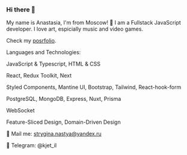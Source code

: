 ### Hi there 👋

My name is Anastasia, I'm from Moscow! 🔭
I am a Fullstack JavaScript developer. 
I love  art, espicially music and video games. 

Check my [posrfolio](https://github.com/StrAnastasia/personal-site).

Languages and Technologies:
 
JavaScript & Typescript, HTML & CSS  

React, Redux Toolkit, Next

Styled Components, Mantine UI, Bootstrap, Tailwind, React-hook-form

PostgreSQL, MongoDB, Express, Nuxt, Prisma   

WebSocket

Feature-Sliced Design, Domain-Driven Design


💬 Mail me: strygina.nastya@yandex.ru

💬 Telegram: @kjet_il

<!--
**StrAnastasia/StrAnastasia** is a ✨ _special_ ✨ repository because its `README.md` (this file) appears on your GitHub profile.

Here are some ideas to get you started:

- 🔭 I’m currently working on ...
- 🌱 I’m currently learning ...
- 👯 I’m looking to collaborate on ...
- 🤔 I’m looking for help with ...
- 💬 Ask me about ...
- 📫 How to reach me: ...
- 😄 Pronouns: ...
- ⚡ Fun fact: ...
-->
